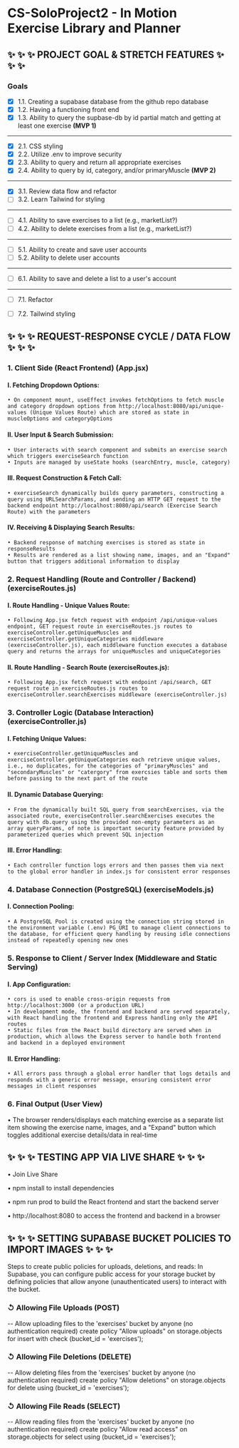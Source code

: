 # CS-SoloProject2 - In Motion Exercise Library and Planner


## ✨ ✨ ✨ PROJECT GOAL & STRETCH FEATURES ✨ ✨ ✨

### Goals
- [x] 1.1. Creating a supabase database from the github repo database
- [x] 1.2. Having a functioning front end
- [x] 1.3. Ability to query the supbase-db by id partial match and getting at least one exercise **(MVP 1)**
---
- [x] 2.1. CSS styling
- [x] 2.2. Utilize .env to improve security
- [x] 2.3. Ability to query and return all appropriate exercises
- [x] 2.4. Ability to query by id, category, and/or primaryMuscle **(MVP 2)**
---
- [x] 3.1. Review data flow and refactor
- [ ] 3.2. Learn Tailwind for styling
---
- [ ] 4.1. Ability to save exercises to a list (e.g., marketList?)
- [ ] 4.2. Ability to delete exercises from a list (e.g., marketList?)
---
- [ ] 5.1. Ability to create and save user accounts
- [ ] 5.2. Ability to delete user accounts
---
- [ ] 6.1. Ability to save and delete a list to a user's account
---
- [ ] 7.1. Refactor
- [ ] 7.2. Tailwind styling


## ✨ ✨ ✨ REQUEST-RESPONSE CYCLE / DATA FLOW ✨ ✨ ✨

### 1. Client Side (React Frontend) (App.jsx)

  #### I. Fetching Dropdown Options:
    • On component mount, useEffect invokes fetchOptions to fetch muscle and category dropdown options from http://localhost:8080/api/unique-values (Unique Values Route) which are stored as state in muscleOptions and categoryOptions 

  #### II. User Input & Search Submission:
    • User interacts with search component and submits an exercise search which triggers exerciseSearch function
    • Inputs are managed by useState hooks (searchEntry, muscle, category)

  #### III. Request Construction & Fetch Call:
    • exerciseSearch dynamically builds query parameters, constructing a query using URLSearchParams, and sending an HTTP GET request to the backend endpoint http://localhost:8080/api/search (Exercise Search Route) with the parameters

  #### IV. Receiving & Displaying Search Results:
    • Backend response of matching exercises is stored as state in responseResults
    • Results are rendered as a list showing name, images, and an "Expand" button that triggers additional information to display

### 2. Request Handling (Route and Controller / Backend) (exerciseRoutes.js)

  #### I. Route Handling - Unique Values Route:
    • Following App.jsx fetch request with endpoint /api/unique-values endpoint, GET request route in exerciseRoutes.js routes to exerciseController.getUniqueMuscles and exerciseController.getUniqueCategories middleware (exerciseController.js), each middleware function executes a database query and returns the arrays for uniqueMuscles and uniqueCategories

  #### II. Route Handling - Search Route (exerciseRoutes.js):
    • Following App.jsx fetch request with endpoint /api/search, GET request route in exerciseRoutes.js routes to exerciseController.searchExercises middleware (exerciseController.js)

### 3. Controller Logic (Database Interaction) (exerciseController.js)

  #### I. Fetching Unique Values:
    • exerciseController.getUniqueMuscles and exerciseController.getUniqueCategories each retrieve unique values, i.e., no duplicates, for the categories of "primaryMuscles" and "secondaryMuscles" or "catergory" from exercsies table and sorts them before passing to the next part of the route

  #### II. Dynamic Database Querying:
    • From the dynamically built SQL query from searchExercises, via the associated route, exerciseController.searchExercises executes the query with db.query using the provided non-empty parameters as an array queryParams, of note is important security feature provided by parameterized queries which prevent SQL injection

  #### III. Error Handling:
    • Each controller function logs errors and then passes them via next to the global error handler in index.js for consistent error responses

### 4. Database Connection (PostgreSQL) (exerciseModels.js)

  #### I. Connection Pooling:
    • A PostgreSQL Pool is created using the connection string stored in the environment variable (.env) PG_URI to manage client connections to the database, for efficient query handling by reusing idle connections instead of repeatedly opening new ones

### 5. Response to Client / Server Index (Middleware and Static Serving)

  #### I. App Configuration:
    • cors is used to enable cross-origin requests from http://localhost:3000 (or a production URL)
    • In development mode, the frontend and backend are served separately, with React handling the frontend and Express handling only the API routes
    • Static files from the React build directory are served when in production, which allows the Express server to handle both frontend and backend in a deployed environment
    
  #### II. Error Handling:
    • All errors pass through a global error handler that logs details and responds with a generic error message, ensuring consistent error messages in client responses

### 6. Final Output (User View)

  • The browser renders/displays each matching exercise as a separate list item showing the exercise name, images, and a "Expand" button which toggles additional exercise details/data in real-time


## ✨ ✨ ✨ TESTING APP VIA LIVE SHARE ✨ ✨ ✨

• Join Live Share

• npm install to install dependencies

• npm run prod to build the React frontend and start the backend server

• http://localhost:8080 to access the frontend and backend in a browser


## ✨ ✨ ✨ SETTING SUPABASE BUCKET POLICIES TO IMPORT IMAGES ✨ ✨ ✨

Steps to create public policies for uploads, deletions, and reads:
In Supabase, you can configure public access for your storage bucket by defining policies that allow anyone (unauthenticated users) to interact with the bucket.

### ↺ Allowing File Uploads (POST)
-- Allow uploading files to the 'exercises' bucket by anyone (no authentication required)
create policy "Allow uploads" on storage.objects for insert
with
  check (bucket_id = 'exercises');
### ↺ Allowing File Deletions (DELETE)
-- Allow deleting files from the 'exercises' bucket by anyone (no authentication required)
create policy "Allow deletions" on storage.objects
for delete
using (bucket_id = 'exercises');

### ↺ Allowing File Reads (SELECT)
-- Allow reading files from the 'exercises' bucket by anyone (no authentication required)
create policy "Allow read access" on storage.objects
for select
using (bucket_id = 'exercises');

